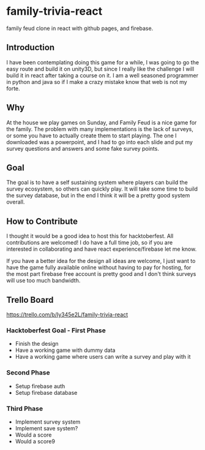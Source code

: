 # family-trivia-react
family feud clone in react with github pages, and firebase.

## Introduction

I have been contemplating doing this game for a while, I was going to go the easy route and build it on unity3D, but since I really like the challenge I will build it in react after taking a course on it. I am a well seasoned programmer in python and java so if I make a crazy mistake know that web is not my forte.

## Why

At the house we play games on Sunday, and Family Feud is a nice game for the family. The problem with many implementations is the lack of surveys, or some you have to actually create them to start playing. The one I downloaded was a powerpoint, and I had to go into each slide and put my survey questions and answers and some fake survey points.

## Goal

The goal is to have a self sustaining system where players can build the survey ecosystem, so others can quickly play. It will take some time to build the survey database, but in the end I think it will be a pretty good system overall.

## How to Contribute

I thought it would be a good idea to host this for hacktoberfest. All contributions are welcomed!
I do have a full time job, so if you are interested in collaborating and have react experience/firebase let me know. 

If you have a better idea for the design all ideas are welcome, I just want to have the game fully available online without having to pay for hosting, for the most part firebase free account is pretty good and I don't think surveys will use too much bandwidth.

## Trello Board

https://trello.com/b/Iy345e2L/family-trivia-react

### Hacktoberfest Goal - First Phase

- Finish the design
- Have a working game with dummy data
- Have a working game where users can write a survey and play with it

### Second Phase

- Setup firebase auth
- Setup firebase database

### Third Phase

- Implement survey system
- Implement save system?
- Would a score
- Would a score9
